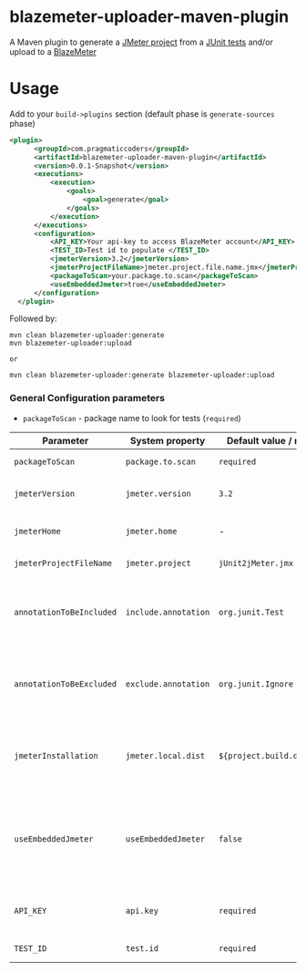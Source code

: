 blazemeter-uploader-maven-plugin
============================
A Maven plugin to generate a [JMeter project](http://jmeter.apache.org/) from a [JUnit tests](http://junit.org/junit4/) and/or upload  to a [BlazeMeter](https://www.blazemeter.com/)

Usage
============================

Add to your `build->plugins` section (default phase is `generate-sources` phase)
```xml
<plugin>
      <groupId>com.pragmaticcoders</groupId>
      <artifactId>blazemeter-uploader-maven-plugin</artifactId>
      <version>0.0.1-Snapshot</version>
      <executions>
          <execution>
              <goals>
                  <goal>generate</goal>
              </goals>
          </execution>
      </executions>
      <configuration>                    
          <API_KEY>Your api-key to access BlazeMeter account</API_KEY>
          <TEST_ID>Test id to populate </TEST_ID>
          <jmeterVersion>3.2</jmeterVersion>                    
          <jmeterProjectFileName>jmeter.project.file.name.jmx</jmeterProjectFileName>
          <packageToScan>your.package.to.scan</packageToScan>
          <useEmbeddedJmeter>true</useEmbeddedJmeter>
      </configuration>
  </plugin>
```
Followed by:

```
mvn clean blazemeter-uploader:generate
mvn blazemeter-uploader:upload

or 

mvn clean blazemeter-uploader:generate blazemeter-uploader:upload
```
### General Configuration parameters
- `packageToScan` - package name to look for tests (`required`)

| Parameter | System property | Default value / required| Description |
| ------ | ------ | ------ | ------ |
|`packageToScan`|`package.to.scan`|`required`|Package name to look for tests|
|`jmeterVersion`|`jmeter.version`|`3.2`|JMeter version to generate a project|
|`jmeterHome`|`jmeter.home`|-|JMeter home installation folder|
|`jmeterProjectFileName`|`jmeter.project`|`jUnit2jMeter.jmx`|JMeter project file name|
|`annotationToBeIncluded`|`include.annotation`|`org.junit.Test`|Set of annotation(s) to filter tests which will be included in the project|
|`annotationToBeExcluded`|`exclude.annotation`|`org.junit.Ignore`|Set of annotation(s) to filter tests which will be excluded from the project|
|`jmeterInstallation`|`jmeter.local.dist`|`${project.build.directory}`|JMeter local installation(used to specify the JMeter download location)|
|`useEmbeddedJmeter`|`useEmbeddedJmeter`|`false`|Use embedded JMeter properties to generate project file, no download or local installation required|
|`API_KEY`|`api.key`|`required`|Api-key to access BlazeMeter account|
|`TEST_ID`|`test.id`|`required`|ID for the test to upload artifacts|
